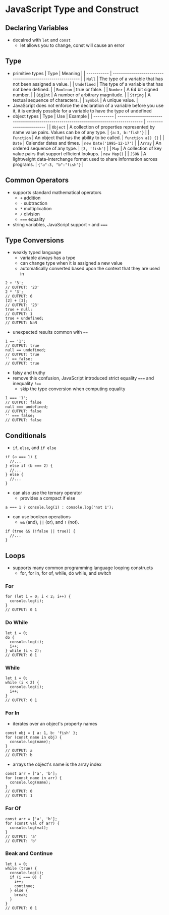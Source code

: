 # JavaScript Type and Construct

## Declaring Variables
- decalred with `let` and `const`
    - let allows you to change, const will cause an error

## Type
- primitive types
| Type        | Meaning                                                    |
| ----------- | ---------------------------------------------------------- |
| `Null`      | The type of a variable that has not been assigned a value. |
| `Undefined` | The type of a variable that has not been defined.          |
| `Boolean`   | true or false.                                             |
| `Number`    | A 64 bit signed number.                                    |
| `BigInt`    | A number of arbitrary magnitude.                           |
| `String`    | A textual sequence of characters.                          |
| `Symbol`    | A unique value.                                            |
- JavaScript does not enforce the declaration of a variable before you use it, it is entirely possible for a variable to have the type of undefined
- object types
| Type       | Use                                                                                    | Example                  |
| ---------- | -------------------------------------------------------------------------------------- | ------------------------ |
| `Object`   | A collection of properties represented by name value pairs. Values can be of any type. | `{a:3, b:'fish'}`        |
| `Function` | An object that has the ability to be called.                                           | `function a() {}`        |
| `Date`     | Calendar dates and times.                                                              | `new Date('1995-12-17')` |
| `Array`    | An ordered sequence of any type.                                                       | `[3, 'fish']`            |
| `Map`      | A collection of key value pairs that support efficient lookups.                        | `new Map()`              |
| `JSON`     | A lightweight data-interchange format used to share information across programs.       | `{"a":3, "b":"fish"}`    |

## Common Operators
- supports standard mathematical operators
    - `+` addition
    - `-` subtraction
    - `*` multiplication
    - `/` division
    - `===` equality
- string variables, JavaScript support `+` and `===`

## Type Conversions
- weakly typed language
    - variable always has a type
    - can change type when it is assigned a new value
    - automatically converted based upon the context that they are used in
```
2 + '3';
// OUTPUT: '23'
2 * '3';
// OUTPUT: 6
[2] + [3];
// OUTPUT: '23'
true + null;
// OUTPUT: 1
true + undefined;
// OUTPUT: NaN
```
- unexpected results common with `==`
```
1 == '1';
// OUTPUT: true
null == undefined;
// OUTPUT: true
'' == false;
// OUTPUT: true
```
- falsy and truthy
- remove this confusion, JavaScript introduced strict equality `===` and inequality `!==`
    - skip the type conversion when computing equality
```
1 === '1';
// OUTPUT: false
null === undefined;
// OUTPUT: false
'' === false;
// OUTPUT: false
```

## Conditionals
- `if`, `else`, and `if else`
```
if (a === 1) {
  //...
} else if (b === 2) {
  //...
} else {
  //...
}
```
- can also use the ternary operator
    - provides a compact if else
```
a === 1 ? console.log(1) : console.log('not 1');
```
- can use boolean operations
    - `&&` (and), `||` (or), and `!` (not).
```
if (true && (!false || true)) {
  //...
}
```

## Loops
- supports many common programming language looping constructs
    - for, for in, for of, while, do while, and switch
### For
```
for (let i = 0; i < 2; i++) {
  console.log(i);
}
// OUTPUT: 0 1
```
### Do While
```
let i = 0;
do {
  console.log(i);
  i++;
} while (i < 2);
// OUTPUT: 0 1
```
### While
```
let i = 0;
while (i < 2) {
  console.log(i);
  i++;
}
// OUTPUT: 0 1
```
### For In
- iterates over an object's property names
```
const obj = { a: 1, b: 'fish' };
for (const name in obj) {
  console.log(name);
}
// OUTPUT: a
// OUTPUT: b
```
- arrays the object's name is the array index
```
const arr = ['a', 'b'];
for (const name in arr) {
  console.log(name);
}
// OUTPUT: 0
// OUTPUT: 1
```
### For Of
```
const arr = ['a', 'b'];
for (const val of arr) {
  console.log(val);
}
// OUTPUT: 'a'
// OUTPUT: 'b'
```
### Beak and Continue
```
let i = 0;
while (true) {
  console.log(i);
  if (i === 0) {
    i++;
    continue;
  } else {
    break;
  }
}
// OUTPUT: 0 1
```
